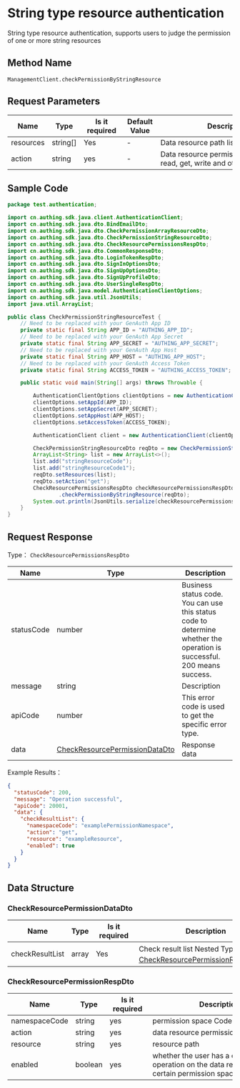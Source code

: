 # String type resource authentication

<!--
Warning ⚠️:
Do not modify this document directly,
https://github.com/Authing/authing-docs-factory
Use this project to generate
-->

<LastUpdated />

String type resource authentication, supports users to judge the permission of one or more string resources

## Method Name

`ManagementClient.checkPermissionByStringResource`

## Request Parameters

| Name      | Type     | <div style="width:80px">Is it required</div> | <div style="width:60px">Default Value</div> | <div style="width:300px">Description</div>                             | <div style="width:200px">Example Value</div> |
| --------- | -------- | -------------------------------------------- | ------------------------------------------- | ---------------------------------------------------------------------- | -------------------------------------------- |
| resources | string[] | Yes                                          | -                                           | Data resource path list,                                               | `["exampleResource"]`                        |
| action    | string   | yes                                          | -                                           | Data resource permission operation, read, get, write and other actions | `get`                                        |

## Sample Code

```java
package test.authentication;

import cn.authing.sdk.java.client.AuthenticationClient;
import cn.authing.sdk.java.dto.BindEmailDto;
import cn.authing.sdk.java.dto.CheckPermissionArrayResourceDto;
import cn.authing.sdk.java.dto.CheckPermissionStringResourceDto;
import cn.authing.sdk.java.dto.CheckResourcePermissionsRespDto;
import cn.authing.sdk.java.dto.CommonResponseDto;
import cn.authing.sdk.java.dto.LoginTokenRespDto;
import cn.authing.sdk.java.dto.SignInOptionsDto;
import cn.authing.sdk.java.dto.SignUpOptionsDto;
import cn.authing.sdk.java.dto.SignUpProfileDto;
import cn.authing.sdk.java.dto.UserSingleRespDto;
import cn.authing.sdk.java.model.AuthenticationClientOptions;
import cn.authing.sdk.java.util.JsonUtils;
import java.util.ArrayList;

public class CheckPermissionStringResourceTest {
    // Need to be replaced with your GenAuth App ID
    private static final String APP_ID = "AUTHING_APP_ID";
    // Need to be replaced with your GenAuth App Secret
    private static final String APP_SECRET = "AUTHING_APP_SECRET";
    // Need to be replaced with your GenAuth App Host
    private static final String APP_HOST = "AUTHING_APP_HOST";
    // Need to be replaced with your GenAuth Access Token
    private static final String ACCESS_TOKEN = "AUTHING_ACCESS_TOKEN";

    public static void main(String[] args) throws Throwable {

        AuthenticationClientOptions clientOptions = new AuthenticationClientOptions();
        clientOptions.setAppId(APP_ID);
        clientOptions.setAppSecret(APP_SECRET);
        clientOptions.setAppHost(APP_HOST);
        clientOptions.setAccessToken(ACCESS_TOKEN);

        AuthenticationClient client = new AuthenticationClient(clientOptions);

        CheckPermissionStringResourceDto reqDto = new CheckPermissionStringResourceDto();
        ArrayList<String> list = new ArrayList<>();
        list.add("stringResourceCode");
        list.add("stringResourceCode1");
        reqDto.setResources(list);
        reqDto.setAction("get");
        CheckResourcePermissionsRespDto checkResourcePermissionsRespDto = client
                .checkPermissionByStringResource(reqDto);
        System.out.println(JsonUtils.serialize(checkResourcePermissionsRespDto));
    }
}
```

## Request Response

Type： `CheckResourcePermissionsRespDto`

| Name       | Type                                                                         | Description                                                                                                             |
| ---------- | ---------------------------------------------------------------------------- | ----------------------------------------------------------------------------------------------------------------------- |
| statusCode | number                                                                       | Business status code. You can use this status code to determine whether the operation is successful. 200 means success. |
| message    | string                                                                       | Description                                                                                                             |
| apiCode    | number                                                                       | This error code is used to get the specific error type.                                                                 |
| data       | <a href="#CheckResourcePermissionDataDto">CheckResourcePermissionDataDto</a> | Response data                                                                                                           |

Example Results：

```json
{
  "statusCode": 200,
  "message": "Operation successful",
  "apiCode": 20001,
  "data": {
    "checkResultList": {
      "namespaceCode": "examplePermissionNamespace",
      "action": "get",
      "resource": "exampleResource",
      "enabled": true
    }
  }
}
```

## Data Structure

### <a id="CheckResourcePermissionDataDto"></a> CheckResourcePermissionDataDto

| Name            | Type  | <div style="width:80px">Is it required</div> | <div style="width:300px">Description</div>                                                                    | <div style="width:200px">Example Value</div> |
| --------------- | ----- | -------------------------------------------- | ------------------------------------------------------------------------------------------------------------- | -------------------------------------------- |
| checkResultList | array | Yes                                          | Check result list Nested Type：<a href="#CheckResourcePermissionRespDto">CheckResourcePermissionRespDto</a>。 |                                              |

### <a id="CheckResourcePermissionRespDto"></a> CheckResourcePermissionRespDto

| Name          | Type    | <div style="width:80px">Is it required</div> | <div style="width:300px">Description</div>                                                     | <div style="width:200px">Example Value</div> |
| ------------- | ------- | -------------------------------------------- | ---------------------------------------------------------------------------------------------- | -------------------------------------------- |
| namespaceCode | string  | yes                                          | permission space Code                                                                          | `examplePermissionNamespace`                 |
| action        | string  | yes                                          | data resource permission operation                                                             | `get`                                        |
| resource      | string  | yes                                          | resource path                                                                                  | `exampleResource`                            |
| enabled       | boolean | yes                                          | whether the user has a certain operation on the data resource under a certain permission space | `true`                                       |
